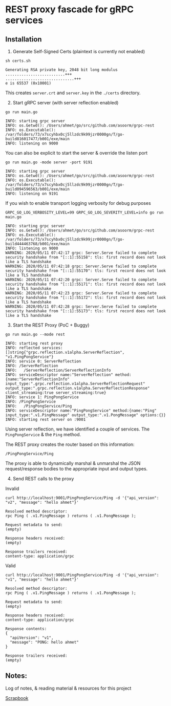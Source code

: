 # REST proxy fascade for gRPC services

## Installation

1. Generate Self-Signed Certs (plaintext is currently not enabled)

```shell script
sh certs.sh

Generating RSA private key, 2048 bit long modulus
..........................+++
..............................+++
e is 65537 (0x10001)
```

This creates `server.crt` and `server.key` in the `./certs` directory.

2. Start gRPC server (with server reflection enabled)

```shell script
go run main.go

INFO: starting grpc server
INFO: os.Getwd(): /Users/ahmet/go/src/github.com/asoorm/grpc-rest
INFO: os.Executable(): /var/folders/73/x7scyhbx0cj5llzdc9k99jzr0000gn/T/go-build816017477/b001/exe/main
INFO: listening on 9000
```

You can also be explicit to start the server & override the listen port

```shell script
go run main.go -mode server -port 9191

INFO: starting grpc server
INFO: os.Getwd(): /Users/ahmet/go/src/github.com/asoorm/grpc-rest
INFO: os.Executable(): /var/folders/73/x7scyhbx0cj5llzdc9k99jzr0000gn/T/go-build094596563/b001/exe/main
INFO: listening on 9191
```

If you wish to enable transport logging verbosity for debug purposes
```shell script
GRPC_GO_LOG_VERBOSITY_LEVEL=99 GRPC_GO_LOG_SEVERITY_LEVEL=info go run main.go

INFO: starting grpc server
INFO: os.Getwd(): /Users/ahmet/go/src/github.com/asoorm/grpc-rest
INFO: os.Executable(): /var/folders/73/x7scyhbx0cj5llzdc9k99jzr0000gn/T/go-build444463768/b001/exe/main
INFO: listening on 9000
WARNING: 2020/05/11 07:42:17 grpc: Server.Serve failed to complete security handshake from "[::1]:55158": tls: first record does not look like a TLS handshake
WARNING: 2020/05/11 07:42:18 grpc: Server.Serve failed to complete security handshake from "[::1]:55170": tls: first record does not look like a TLS handshake
WARNING: 2020/05/11 07:42:20 grpc: Server.Serve failed to complete security handshake from "[::1]:55171": tls: first record does not look like a TLS handshake
WARNING: 2020/05/11 07:42:23 grpc: Server.Serve failed to complete security handshake from "[::1]:55172": tls: first record does not look like a TLS handshake
WARNING: 2020/05/11 07:42:28 grpc: Server.Serve failed to complete security handshake from "[::1]:55173": tls: first record does not look like a TLS handshake
```

3. Start the REST Proxy (PoC + Buggy)

```shell script
go run main.go --mode rest
   
INFO: starting rest proxy
INFO: reflected services: []string{"grpc.reflection.v1alpha.ServerReflection", "v1.PingPongService"}
INFO: service 0: ServerReflection
INFO: /ServerReflection
INFO:   /ServerReflection/ServerReflectionInfo
INFO: serviceDescriptor name:"ServerReflection" method:{name:"ServerReflectionInfo" input_type:".grpc.reflection.v1alpha.ServerReflectionRequest" output_type:".grpc.reflection.v1alpha.ServerReflectionResponse" client_streaming:true server_streaming:true}
INFO: service 1: PingPongService
INFO: /PingPongService
INFO:   /PingPongService/Ping
INFO: serviceDescriptor name:"PingPongService" method:{name:"Ping" input_type:".v1.PingMessage" output_type:".v1.PongMessage" options:{}}
INFO: starting rest server on :9001
```

Using server reflection, we have identified a couple of services. The `PingPongService` & the `Ping` method.

The REST proxy creates the router based on this information:

```shell script
/PingPongService/Ping
```

The proxy is able to dynamically marshal & unmarshal the JSON request/response bodies to the appropriate
input and output types.

4. Send REST calls to the proxy

Invalid
```shell script
curl http://localhost:9001/PingPongService/Ping -d '{"api_version": "v2", "message": "hello ahmet"}'

Resolved method descriptor:
rpc Ping ( .v1.PingMessage ) returns ( .v1.PongMessage );

Request metadata to send:
(empty)

Response headers received:
(empty)

Response trailers received:
content-type: application/grpc
```

Valid
```shell script
curl http://localhost:9001/PingPongService/Ping -d '{"api_version": "v1", "message": "hello ahmet"}'

Resolved method descriptor:
rpc Ping ( .v1.PingMessage ) returns ( .v1.PongMessage );

Request metadata to send:
(empty)

Response headers received:
content-type: application/grpc

Response contents:
{
  "apiVersion": "v1",
  "message": "PONG: hello ahmet"
}

Response trailers received:
(empty)
```

## Notes:

Log of notes, & reading material & resources for this project

[Scrapbook](/SCRAPBOOK.md)
